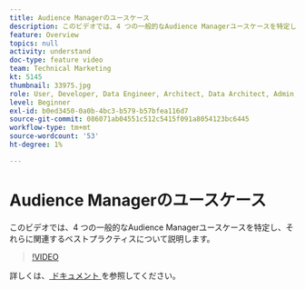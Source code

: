 ```yaml
---
title: Audience Managerのユースケース
description: このビデオでは、4 つの一般的なAudience Managerユースケースを特定し、それらに関連するベストプラクティスについて説明します。
feature: Overview
topics: null
activity: understand
doc-type: feature video
team: Technical Marketing
kt: 5145
thumbnail: 33975.jpg
role: User, Developer, Data Engineer, Architect, Data Architect, Admin, Leader
level: Beginner
exl-id: b0ed3450-0a0b-4bc3-b579-b57bfea116d7
source-git-commit: 086071ab04551c512c5415f091a8054123bc6445
workflow-type: tm+mt
source-wordcount: '53'
ht-degree: 1%

---
```


# Audience Managerのユースケース

このビデオでは、4 つの一般的なAudience Managerユースケースを特定し、それらに関連するベストプラクティスについて説明します。

>[!VIDEO](https://video.tv.adobe.com/v/33975/?quality=12)

詳しくは、[ ドキュメント ](https://experienceleague.adobe.com/docs/audience-manager/user-guide/aam-home.html?lang=ja) を参照してください。

